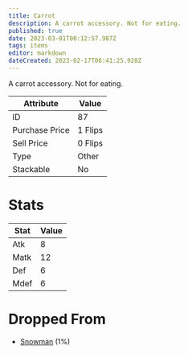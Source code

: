 ```yaml
---
title: Carrot
description: A carrot accessory. Not for eating.
published: true
date: 2023-03-01T00:12:57.987Z
tags: items
editor: markdown
dateCreated: 2023-02-17T06:41:25.928Z
---
```


A carrot accessory. Not for eating.

|Attribute|Value|
|-|-|
|ID|87|
|Purchase Price|1 Flips|
|Sell Price|0 Flips|
|Type|Other|
|Stackable|No|

# Stats
|Stat|Value|
|-|-|
|Atk|8|
|Matk|12|
|Def|6|
|Mdef|6|

# Dropped From
 * [Snowman](/monsters/snowman) (1%)
